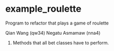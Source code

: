 # example_roulette
Program to refactor that plays a game of roulette

Qian Wang (qw34)
Negatu Asmamaw (nna4)

1. Methods that all bet classes have to perform.

